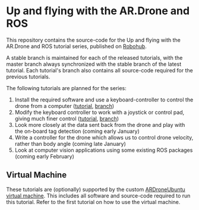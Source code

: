 Up and flying with the AR.Drone and ROS
========================================================

This repository contains the source-code for the Up and flying with the AR.Drone and ROS tutorial series, published on [Robohub](http://www.robohub.org).

A stable branch is maintained for each of the released tutorials, with the master branch always synchronized with the stable branch of the latest tutorial. Each tutorial's branch also contains all source-code required for the previous tutorials.

The following tutorials are planned for the series:

1. Install the required software and use a keyboard-controller to control the drone from a computer ([tutorial](http://robohub.org/up-and-flying-with-the-ar-drone-and-ros-getting-started), [branch](https://github.com/mikehamer/ardrone_tutorials/tree/getting-started))
2. Modify the keyboard controller to work with a joystick or control pad, giving much finer control ([tutorial](http://robohub.org/up-and-flying-with-the-ar-drone-and-ros-joystick-control), [branch](https://github.com/mikehamer/ardrone_tutorials/tree/joystick-control))
3. Look more closely at the data sent back from the drone and play with the on-board tag detection (coming early January)
4. Write a controller for the drone which allows us to control drone velocity, rather than body angle (coming late January)
5. Look at computer vision applications using some existing ROS packages (coming early February)

Virtual Machine
---------------

These tutorials are (optionally) supported by the custom [ARDroneUbuntu virtual machine](http://bit.ly/VqtDql). This includes all software and source-code required to run this tutorial. Refer to the first tutorial on how to use the virtual machine.
